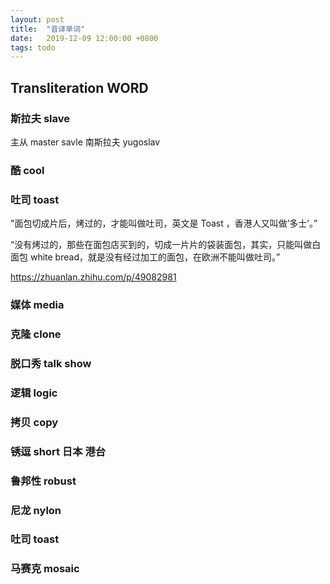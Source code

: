 ```yaml
---
layout: post
title:  "音译单词"
date:   2019-12-09 12:00:00 +0800
tags: todo
---
```



## Transliteration WORD

### 斯拉夫 slave
主从 master savle
南斯拉夫  yugoslav 

### 酷  cool 
### 吐司 toast 
"面包切成片后，烤过的，才能叫做吐司，英文是 Toast ，香港人又叫做’多士’。”

“没有烤过的，那些在面包店买到的，切成一片片的袋装面包，其实，只能叫做白面包 white bread，就是没有经过加工的面包，在欧洲不能叫做吐司。”

https://zhuanlan.zhihu.com/p/49082981

### 媒体 media
### 克隆 clone
### 脱口秀 talk show
### 逻辑 logic
### 拷贝 copy
### 锈逗 short 日本 港台
### 鲁邦性 robust
### 尼龙 nylon
### 吐司 toast
### 马赛克 mosaic

